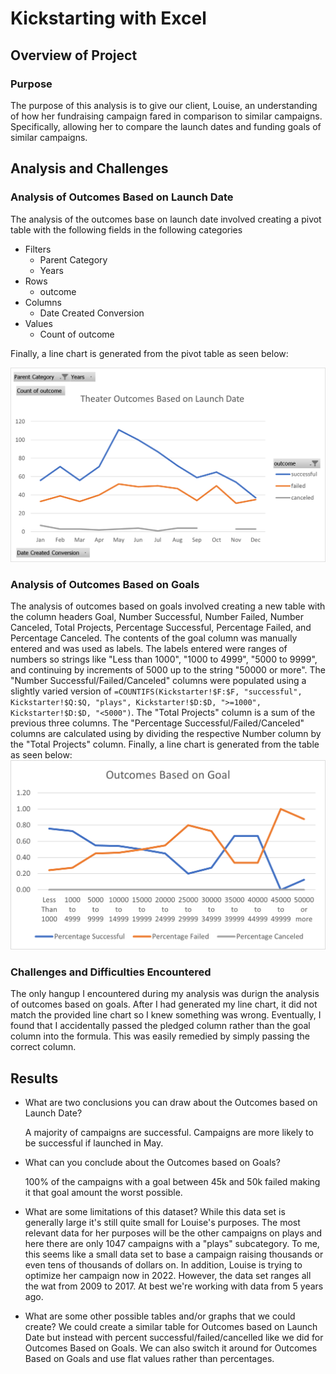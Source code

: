 
# Kickstarting with Excel

  

## Overview of Project

  

### Purpose
The purpose of this analysis is to give our client, Louise, an understanding of how her fundraising campaign fared in comparison to similar campaigns. Specifically, allowing her to compare the launch dates and funding goals of similar campaigns.

  

## Analysis and Challenges

  

### Analysis of Outcomes Based on Launch Date
The analysis of the outcomes base on launch date involved creating a pivot table with the following fields in the following categories
	

 - Filters
   - Parent Category
   - Years
  - Rows
	- outcome
- Columns
	- Date Created Conversion
- Values
	- Count of outcome
	
Finally, a line chart is generated from the pivot table as seen below:

![Theater_Outcomes_vs_Launch](resources/Theater_Outcomes_vs_Launch.png)

  

### Analysis of Outcomes Based on Goals

  The analysis of outcomes based on goals involved creating a new table with the column headers Goal, Number Successful, Number Failed, Number Canceled, Total Projects, Percentage Successful, Percentage Failed, and Percentage Canceled. The contents of the goal column was manually entered and was used as labels. The labels entered were ranges of numbers so strings like "Less than 1000", "1000 to 4999", "5000 to 9999", and continuing by increments of 5000 up to the string "50000 or more". The "Number Successful/Failed/Canceled" columns were populated using a slightly varied version of ```=COUNTIFS(Kickstarter!$F:$F, "successful", Kickstarter!$Q:$Q, "plays", Kickstarter!$D:$D, ">=1000", Kickstarter!$D:$D, "<5000")```. The "Total Projects" column is a sum of the previous three columns. The "Percentage Successful/Failed/Canceled" columns are calculated using by dividing the respective Number column by the "Total Projects" column. Finally, a line chart is generated from the table as seen  below: 
![Outcomes_vs_Goals](resources/Outcomes_vs_Goals.png)


### Challenges and Difficulties Encountered

The only hangup I encountered during my analysis was durign the analysis of outcomes based on goals. After I had generated my line chart, it did not match the provided line chart so I knew something was wrong. Eventually, I found that I accidentally passed the pledged column rather than the goal column into the formula. This was easily remedied by simply passing the correct column.

## Results

  

- What are two conclusions you can draw about the Outcomes based on Launch Date?

	A majority of campaigns are successful. Campaigns are more likely to be successful if launched in May.

- What can you conclude about the Outcomes based on Goals?

	100% of the campaigns with a goal between 45k and 50k failed making it that goal amount the worst possible.

- What are some limitations of this dataset?
While this data set is generally large it's still quite small for Louise's purposes. The most relevant data for her purposes will be the other campaigns on plays and here there are only 1047 campaigns with a "plays" subcategory. To me, this seems like a small data  set to base a campaign raising thousands or even tens of thousands of dollars on.
In addition, Louise is trying to optimize her campaign now in 2022. However, the data set ranges all the wat from 2009 to 2017. At best we're working with data from 5 years ago.

- What are some other possible tables and/or graphs that we could create?
We could create a similar table for Outcomes based on Launch Date but instead with percent successful/failed/cancelled like we did for Outcomes Based on Goals. We can also switch it around for Outcomes Based on Goals and use flat values rather than percentages.
